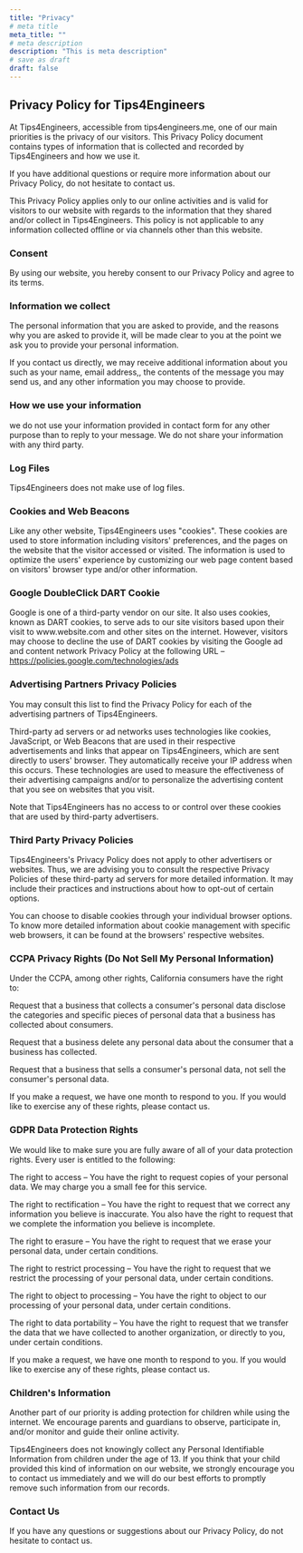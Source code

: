 ```yaml
---
title: "Privacy"
# meta title
meta_title: ""
# meta description
description: "This is meta description"
# save as draft
draft: false
---
```

<h2>Privacy Policy for Tips4Engineers</h2>

<p>At Tips4Engineers, accessible from tips4engineers.me, one of our main priorities is the privacy of our visitors. This Privacy Policy document contains types of information that is collected and recorded by Tips4Engineers and how we use it.</p>

<p>If you have additional questions or require more information about our Privacy Policy, do not hesitate to contact us.</p>

<p>This Privacy Policy applies only to our online activities and is valid for visitors to our website with regards to the information that they shared and/or collect in Tips4Engineers. This policy is not applicable to any information collected offline or via channels other than this website.</p>

<h3>Consent</h3>

<p>By using our website, you hereby consent to our Privacy Policy and agree to its terms.</p>

<h3>Information we collect</h3>

<p>The personal information that you are asked to provide, and the reasons why you are asked to provide it, will be made clear to you at the point we ask you to provide your personal information.</p>
<p>If you contact us directly, we may receive additional information about you such as your name, email address,, the contents of the message  you may send us, and any other information you may choose to provide.</p>

<h3>How we use your information</h3>

we do not use your information provided in contact form for any other purpose than to reply to your message. We do not share your information with any third party.


<h3>Log Files</h3>

<p>Tips4Engineers does not make use of log files.</p>

<h3>Cookies and Web Beacons</h3>

<p>Like any other website, Tips4Engineers uses "cookies". These cookies are used to store information including visitors' preferences, and the pages on the website that the visitor accessed or visited. The information is used to optimize the users' experience by customizing our web page content based on visitors' browser type and/or other information.</p>

<h3>Google DoubleClick DART Cookie</h3>

<p>Google is one of a third-party vendor on our site. It also uses cookies, known as DART cookies, to serve ads to our site visitors based upon their visit to www.website.com and other sites on the internet. However, visitors may choose to decline the use of DART cookies by visiting the Google ad and content network Privacy Policy at the following URL – <a href="https://policies.google.com/technologies/ads">https://policies.google.com/technologies/ads</a></p>


<h3>Advertising Partners Privacy Policies</h3>

<P>You may consult this list to find the Privacy Policy for each of the advertising partners of Tips4Engineers.</p>

<p>Third-party ad servers or ad networks uses technologies like cookies, JavaScript, or Web Beacons that are used in their respective advertisements and links that appear on Tips4Engineers, which are sent directly to users' browser. They automatically receive your IP address when this occurs. These technologies are used to measure the effectiveness of their advertising campaigns and/or to personalize the advertising content that you see on websites that you visit.</p>

<p>Note that Tips4Engineers has no access to or control over these cookies that are used by third-party advertisers.</p>

<h3>Third Party Privacy Policies</h3>

<p>Tips4Engineers's Privacy Policy does not apply to other advertisers or websites. Thus, we are advising you to consult the respective Privacy Policies of these third-party ad servers for more detailed information. It may include their practices and instructions about how to opt-out of certain options. </p>

<p>You can choose to disable cookies through your individual browser options. To know more detailed information about cookie management with specific web browsers, it can be found at the browsers' respective websites.</p>

<h3>CCPA Privacy Rights (Do Not Sell My Personal Information)</h3>

<p>Under the CCPA, among other rights, California consumers have the right to:</p>
<p>Request that a business that collects a consumer's personal data disclose the categories and specific pieces of personal data that a business has collected about consumers.</p>
<p>Request that a business delete any personal data about the consumer that a business has collected.</p>
<p>Request that a business that sells a consumer's personal data, not sell the consumer's personal data.</p>
<p>If you make a request, we have one month to respond to you. If you would like to exercise any of these rights, please contact us.</p>

<h3>GDPR Data Protection Rights</h3>

<p>We would like to make sure you are fully aware of all of your data protection rights. Every user is entitled to the following:</p>
<p>The right to access – You have the right to request copies of your personal data. We may charge you a small fee for this service.</p>
<p>The right to rectification – You have the right to request that we correct any information you believe is inaccurate. You also have the right to request that we complete the information you believe is incomplete.</p>
<p>The right to erasure – You have the right to request that we erase your personal data, under certain conditions.</p>
<p>The right to restrict processing – You have the right to request that we restrict the processing of your personal data, under certain conditions.</p>
<p>The right to object to processing – You have the right to object to our processing of your personal data, under certain conditions.</p>
<p>The right to data portability – You have the right to request that we transfer the data that we have collected to another organization, or directly to you, under certain conditions.</p>
<p>If you make a request, we have one month to respond to you. If you would like to exercise any of these rights, please contact us.</p>

<h3>Children's Information</h3>

<p>Another part of our priority is adding protection for children while using the internet. We encourage parents and guardians to observe, participate in, and/or monitor and guide their online activity.</p>

<p>Tips4Engineers does not knowingly collect any Personal Identifiable Information from children under the age of 13. If you think that your child provided this kind of information on our website, we strongly encourage you to contact us immediately and we will do our best efforts to promptly remove such information from our records.</p>


<h3>Contact Us</h3>

<p>If you have any questions or suggestions about our Privacy Policy, do not hesitate to contact us.</p>
